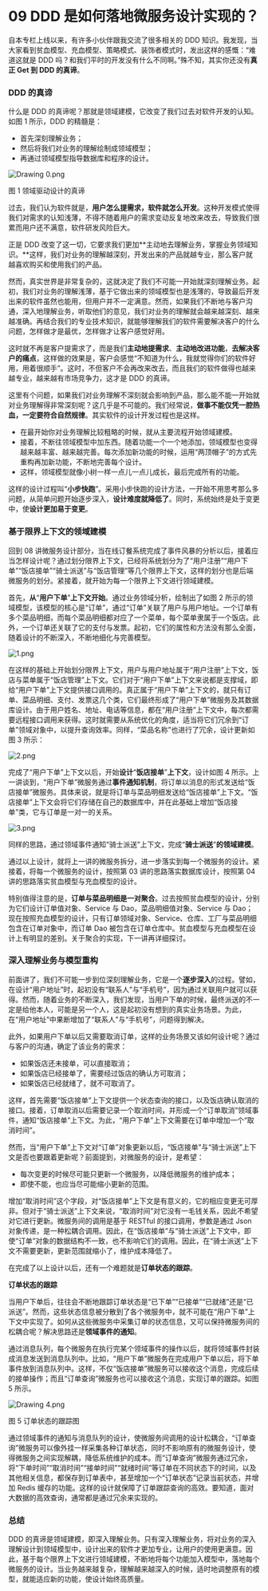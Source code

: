 # 09 DDD 是如何落地微服务设计实现的？

自本专栏上线以来，有许多小伙伴跟我交流了很多相关的 DDD 知识。我发现，当大家看到贫血模型、充血模型、策略模式、装饰者模式时，发出这样的感慨：“难道这就是 DDD 吗？和我们平时的开发没有什么不同啊。”殊不知，其实你还没有**真正 Get 到 DDD 的真谛**。

### DDD 的真谛

什么是 DDD 的真谛呢？那就是领域建模，它改变了我们过去对软件开发的认知。如图 1 所示，DDD 的精髓是：

- 首先深刻理解业务；
- 然后将我们对业务的理解绘制成领域模型；
- 再通过领域模型指导数据库和程序的设计。

![Drawing 0.png](https://tva1.sinaimg.cn/large/008vxvgGgy1h84j56hgurj30ez09ajrr.jpg)

图 1 领域驱动设计的真谛

过去，我们认为软件就是，**用户怎么提需求，软件就怎么开发**。这种开发模式使得我们对需求的认知浅薄，不得不随着用户的需求变动反复地改来改去，导致我们很累而用户还不满意，软件研发风险巨大。

正是 DDD 改变了这一切，它要求我们更加**主动地去理解业务，掌握业务领域知识。**这样，我们对业务的理解越深刻，开发出来的产品就越专业，那么客户就越喜欢购买和使用我们的产品。

然而，真实世界是非常复杂的，这就决定了我们不可能一开始就深刻理解业务。起初，我们对业务的理解浅薄，基于它做出来的领域模型也是浅薄的，导致最后开发出来的软件虽然也能用，但用户并不一定满意。然而，如果我们不断地与客户沟通，深入地理解业务，听取他们的意见，我们对业务的理解就会越来越深刻、越来越准确。再结合我们的专业技术知识，就能够理解我们的软件需要解决客户的什么问题，怎样做才是最优，怎样做才让客户感觉好用。

这时就不再是客户提需求了，而是我们**主动地提需求**、**主动地改进功能**，**去解决客户的痛点**，这样做的效果是，客户会感觉“不知道为什么，我就觉得你们的软件好用，用着很顺手”。这时，不但客户不会再改来改去，而且我们的软件做得也越来越专业，越来越有市场竞争力，这才是 DDD 的真谛。

这里有个问题，如果我们对业务理解不深刻就会影响到产品，那么能不能一开始就对业务理解得非常深刻呢？这几乎是不可能的。我们经常说，**做事不能仅凭一腔热血，一定要符合自然规律**。其实软件的设计开发过程也是这样。

- 在最开始你对业务理解比较粗略的时候，就从主要流程开始领域建模。
- 接着，不断往领域模型中加东西。随着功能一个一个地添加，领域模型也变得越来越丰富、越来越完善。每次添加新功能的时候，运用“两顶帽子”的方式先重构再加新功能，不断地完善每个设计。
- 这样，领域模型就像小树一样一点儿一点儿成长，最后完成所有的功能。

这样的设计过程叫“**小步快跑**”。采用小步快跑的设计方法，一开始不用思考那么多问题，从简单问题开始逐步深入，**设计难度就降低了**。同时，系统始终是处于变更中，使**设计更加易于变更**。

### 基于限界上下文的领域建模

回到 08 讲微服务设计部分，当在线订餐系统完成了事件风暴的分析以后，接着应当怎样设计呢？通过划分限界上下文，已经将系统划分为了“用户注册”“用户下单”“饭店接单”“骑士派送”与“饭店管理”等几个限界上下文，这样的划分也是后端微服务的划分。紧接着，就开始为每一个限界上下文进行领域建模。

首先，**从**“**用户下单**”**上下文开始**。通过业务领域分析，绘制出了如图 2 所示的领域模型，该模型的核心是“订单”，通过“订单”关联了用户与用户地址。一个订单有多个菜品明细，而每个菜品明细都对应了一个菜单，每个菜单隶属于一个饭店。此外，一个订单还关联了它的支付与发票。起初，它们的属性和方法没有那么全面，随着设计的不断深入，不断地细化与完善模型。

![1.png](https://tva1.sinaimg.cn/large/008vxvgGgy1h84j57hiokj30wk0opq6t.jpg)

在这样的基础上开始划分限界上下文，用户与用户地址属于“用户注册”上下文，饭店与菜单属于“饭店管理”上下文。它们对于“用户下单”上下文来说都是支撑域，即给“用户下单”上下文提供接口调用的。真正属于“用户下单”上下文的，就只有订单、菜品明细、支付、发票这几个类，它们最终形成了“用户下单”微服务及其数据库设计。由于用户姓名、地址、电话等信息，都在“用户注册”上下文中，每次都需要远程接口调用来获得。这时就需要从系统优化的角度，适当将它们冗余到“订单”领域对象中，以提升查询效率。同样，“菜品名称”也进行了冗余，设计更新如图 3 所示：

![2.png](https://tva1.sinaimg.cn/large/008vxvgGgy1h84j58fp8yj30wt0ptq73.jpg)

完成了“用户下单”上下文以后，开始**设计**“**饭店接单**”**上下文**，设计如图 4 所示。上一讲谈到，“用户下单”微服务通过**事件通知机制**，将订单以消息的形式发送给“饭店接单”微服务。具体来说，就是将订单与菜品明细发送给“饭店接单”上下文。“饭店接单”上下文会将它们存储在自己的数据库中，并在此基础上增加“饭店接单”类，它与订单是一对一的关系。

![3.png](https://tva1.sinaimg.cn/large/008vxvgGgy1h84j5989ghj30z10pbq6u.jpg)

同样的思路，通过领域事件通知“骑士派送”上下文，完成“**骑士派送**”**的领域建模**。

通过以上设计，就将上一讲的微服务拆分，进一步落实到每一个微服务的设计。紧接着，将每一个微服务的设计，按照第 03 讲的思路落实数据库设计，按照第 04 讲的思路落实贫血模型与充血模型的设计。

特别值得注意的是，**订单与菜品明细是一对聚合**。过去按照贫血模型的设计，分别为它们设计订单值对象、Service 与 Dao，菜品明细值对象、Service 与 Dao；现在按照充血模型的设计，只有订单领域对象、Service、仓库、工厂与菜品明细包含在订单对象中，而订单 Dao 被包含在订单仓库中。贫血模型与充血模型在设计上有明显的差别。关于聚合的实现，下一讲再详细探讨。

### 深入理解业务与模型重构

前面讲了，我们不可能一步到位深刻理解业务，它是一个**逐步深入**的过程。譬如，在设计“用户地址”时，起初没有“联系人”与“手机号”，因为通过关联用户就可以获得。然而，随着业务的不断深入，我们发现，当用户下单的时候，最终派送的不一定是给他本人，可能是另一个人，这是起初没有想到的真实业务场景。为此，在“用户地址”中果断增加了“联系人”与“手机号”，问题得到解决。

此外，如果用户下单以后又需要取消订单，这样的业务场景又该如何设计呢？通过与客户的沟通，确定了该业务的需求：

- 如果饭店还未接单，可以直接取消；
- 如果饭店已经接单了，需要经过饭店的确认方可取消；
- 如果饭店已经就绪了，就不可取消了。

这样，首先需要“饭店接单”上下文提供一个状态查询的接口，以及饭店确认取消的接口。接着，订单取消以后需要记录一个取消时间，并形成一个“订单取消”领域事件，通知“饭店接单”上下文。为此，“用户下单”上下文需要在订单中增加一个“取消时间”。

然而，当“用户下单”上下文对“订单”对象更新以后，“饭店接单”与“骑士派送”上下文是否也要跟着更新呢？前面提到，对微服务的设计，是希望：

- 每次变更的时候尽可能只更新一个微服务，以降低微服务的维护成本；
- 即使不能，也应当尽可能缩小更新的范围。

增加“取消时间”这个字段，对“饭店接单”上下文是有意义的，它的相应变更无可厚非。但对于“骑士派送”上下文来说，“取消时间”对它没有一毛钱关系，因此不希望对它进行更新。微服务间的调用是基于 RESTful 的接口调用，参数是通过 Json 对象传递，是一种松耦合调用。因此，在“饭店接单”与“骑士派送”上下文中，即使“订单”对象的数据结构不一致，也不影响它们的调用。因此，在“骑士派送”上下文不需要更新，更新范围就缩小了，维护成本降低了。

在完成了以上设计以后，还有一个难题就是**订单状态的跟踪**。

**订单状态的跟踪**

当用户下单后，往往会不断地跟踪订单状态是“已下单”“已接单”“已就绪”还是“已派送”。然而，这些状态信息被分散到了各个微服务中，就不可能在“用户下单”上下文中实现了。如何从这些微服务中采集订单的状态信息，又可以保持微服务间的松耦合呢？解决思路还是**领域事件的通知**。

通过消息队列，每个微服务在执行完某个领域事件的操作以后，就将领域事件封装成消息发送到消息队列中。比如，“用户下单”微服务在完成用户下单以后，将下单事件放到消息队列中。这样，不仅“饭店接单”微服务可以接收这个消息，完成后续的接单操作；而且“订单查询”微服务也可以接收这个消息，实现订单的跟踪。如图 5 所示。

![Drawing 4.png](https://tva1.sinaimg.cn/large/008vxvgGgy1h84j59q9twj314r0rtq6d.jpg)

图 5 订单状态的跟踪图

通过领域事件的通知与消息队列的设计，使微服务间调用的设计松耦合，“订单查询”微服务可以像外挂一样采集各种订单状态，同时不影响原有的微服务设计，使得微服务之间实现解耦，降低系统维护的成本。而“订单查询”微服务通过冗余，将“下单时间”“取消时间”“接单时间”“就绪时间”等订单在不同状态下的时间，以及其他相关信息，都保存到订单表中，甚至增加一个“订单状态”记录当前状态，并增加 Redis 缓存的功能。这样的设计就保障了订单跟踪查询的高效。要知道，面对大数据的高效查询，通常都是通过冗余来实现的。

### 总结

DDD 的真谛是领域建模，即深入理解业务。只有深入理解业务，将对业务的深入理解设计到领域模型中，设计出来的软件才更加专业，让用户的使用更满意。因此，基于每个限界上下文进行领域建模，不断地将每个功能加入模型中，落地每个微服务的设计。当业务越来越复杂，理解越来越深入的时候，适时地调整原有的模型，就能适应新的功能，使设计始终高质量。
